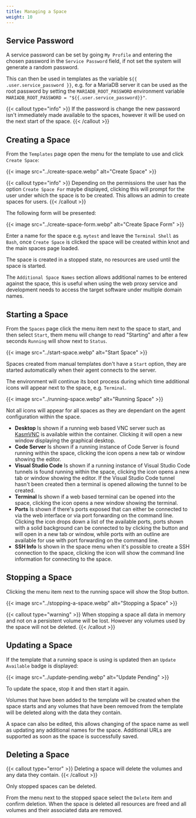 ```yaml
---
title: Managing a Space
weight: 10
---
```


## Service Password

A service password can be set by going `My Profile` and entering the chosen password in the `Service Password` field, if not set the system will generate a random password.

This can then be used in templates as the variable `${{ .user.service_password }}`, e.g. for a MariaDB server it can be used as the root password by setting the `MARIADB_ROOT_PASSWORD` environment variable `MARIADB_ROOT_PASSWORD = "${{.user.service_password}}"`.

{{< callout type="info" >}}
  If the password is change the new password isn't immediately made available to the spaces, however it will be used on the next start of the space.
{{< /callout >}}

## Creating a Space

From the `Templates` page open the menu for the template to use and click `Create Space`:

{{< image src="../create-space.webp" alt="Create Space" >}}

{{< callout type="info" >}}
  Depending on the permissions the user has the option `Create Space For` maybe displayed, clicking this will prompt for the user under which the space is to be created. This allows an admin to create spaces for users.
{{< /callout >}}

The following form will be presented:

{{< image src="../create-space-form.webp" alt="Create Space Form" >}}

Enter a name for the space e.g. `mytest` and leave the `Terminal Shell` as `Bash`, once `Create Space` is clicked the space will be created within knot and the main spaces page loaded.

The space is created in a stopped state, no resources are used until the space is started.

The `Additional Space Names` section allows additional names to be entered against the space, this is useful when using the web proxy service and development needs to access the target software under multiple domain names.

## Starting a Space

From the `Spaces` page click the menu item next to the space to start, and then select `Start`, them menu will change to read "Starting" and after a few seconds `Running` will show next to `Status`.

{{< image src="../start-space.webp" alt="Start Space" >}}

Spaces created from manual templates don't have a `Start` option, they are started automatically when their agent connects to the server.

The environment will continue its boot process during which time additional icons will appear next to the space, e.g. `Terminal`.

{{< image src="../running-space.webp" alt="Running Space" >}}

Not all icons will appear for all spaces as they are dependant on the agent configuration within the space.

- **Desktop** Is shown if a running web based VNC server such as [KasmVNC](https://github.com/kasmtech/KasmVNC) is available within the container. Clicking it will open a new window displaying the graphical desktop.
- **Code Server** Is shown if a running instance of Code Server is found running within the space, clicking the icon opens a new tab or window showing the editor.
- **Visual Studio Code** Is shown if a running instance of Visual Studio Code tunnels is found running within the space, clicking the icon opens a new tab or window showing the editor. If the Visual Studio Code tunnel hasn't been created then a terminal is opened allowing the tunnel to be created.
- **Terminal** Is shown if a web based terminal can be opened into the space, clicking the icon opens a new window showing the terminal.
- **Ports** Is shown if there's ports exposed that can either be connected to via the web interface or via port forwarding on the command line. Clicking the icon drops down a list of the available ports, ports shown with a solid background can be connected to by clicking the button and will open in a new tab or window, while ports with an outline are available for use with port forwarding on the command line.
- **SSH Info** Is shown in the space menu when it's possible to create a SSH connection to the space, clicking the icon will show the command line information for connecting to the space.

## Stopping a Space

Clicking the menu item next to the running space will show the Stop button.

{{< image src="../stopping-a-space.webp" alt="Stopping a Space" >}}

{{< callout type="warning" >}}
  When stopping a space all data in memory and not on a persistent volume will be lost. However any volumes used by the space will not be deleted.
{{< /callout >}}

## Updating a Space

If the template that a running space is using is updated then an `Update Available` badge is displayed:

{{< image src="../update-pending.webp" alt="Update Pending" >}}

To update the space, stop it and then start it again.

Volumes that have been added to the template will be created when the space starts and any volumes that have been removed from the template will be deleted along with the data they contain.

A space can also be edited, this allows changing of the space name as well as updating any additional names for the space. Additional URLs are supported as soon as the space is successfully saved.

## Deleting a Space

{{< callout type="error" >}}
  Deleting a space will delete the volumes and any data they contain.
{{< /callout >}}

Only stopped spaces can be deleted.

From the menu next to the stopped space select the `Delete` item and confirm deletion. When the space is deleted all resources are freed and all volumes and their associated data are removed.
